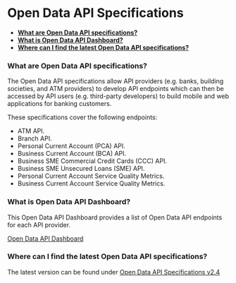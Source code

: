 # Open Data API Specifications <!-- omit in toc -->

- [**What are Open Data API specifications?**](#what-are-open-data-api-specifications)
- [**What is Open Data API Dashboard?**](#what-is-open-data-api-dashboard)
- [**Where can I find the latest Open Data API specifications?**](#where-can-i-find-the-latest-open-data-api-specifications)

### **What are Open Data API specifications?**

The Open Data API specifications allow API providers (e.g. banks, building societies, and ATM providers) to develop API endpoints which can then be accessed by API users (e.g. third-party developers) to build mobile and web applications for banking customers.

These specifications cover the following endpoints:

* ATM API.
* Branch API.
* Personal Current Account (PCA) API.
* Business Current Account (BCA) API.
* Business SME Commercial Credit Cards (CCC) API.
* Business SME Unsecured Loans (SME) API.
* Personal Current Account Service Quality Metrics.
* Business Current Account Service Quality Metrics.

### **What is Open Data API Dashboard?**

This Open Data API Dashboard provides a list of Open Data API endpoints for each API provider.

<a href="https://openbanking.atlassian.net/wiki/spaces/DZ/pages/1165263140/Open+Data+API+Dashboard/" class="external-link" rel="nofollow">Open Data API Dashboard</a>

### **Where can I find the latest Open Data API specifications?**

The latest version can be found under <a href="https://openbankinguk.github.io/opendata-api-docs-pub/v2.4.0/" class="external-link" rel="nofollow">Open Data API Specifications v2.4</a>
